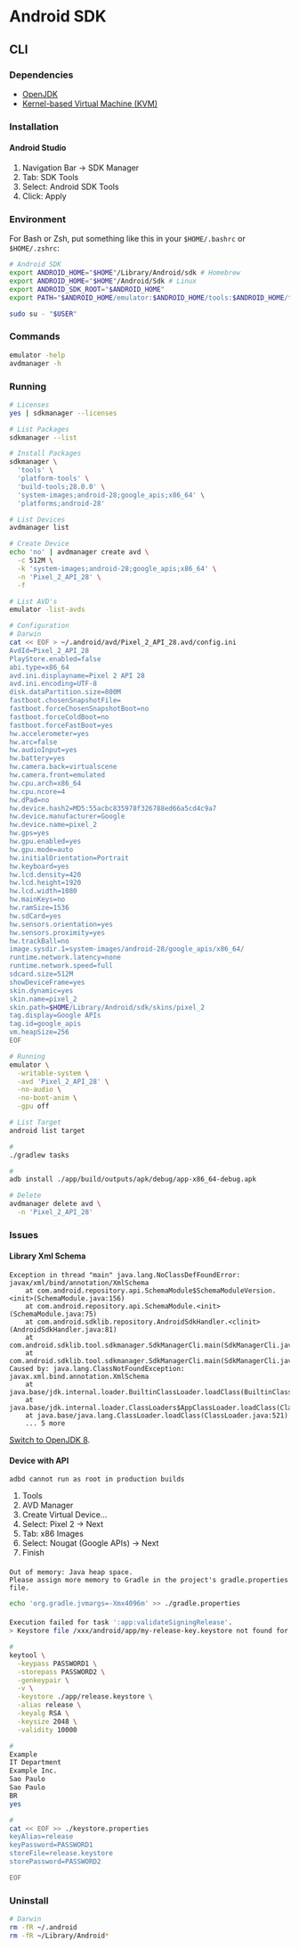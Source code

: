 # Android SDK

## CLI

### Dependencies

- [OpenJDK](/openjdk.md)
- [Kernel-based Virtual Machine (KVM)](/kvm.md)

### Installation

#### Android Studio

1. Navigation Bar -> SDK Manager
2. Tab: SDK Tools
3. Select: Android SDK Tools
4. Click: Apply

### Environment

For Bash or Zsh, put something like this in your `$HOME/.bashrc` or `$HOME/.zshrc`:

```sh
# Android SDK
export ANDROID_HOME="$HOME"/Library/Android/sdk # Homebrew
export ANDROID_HOME="$HOME"/Android/Sdk # Linux
export ANDROID_SDK_ROOT="$ANDROID_HOME"
export PATH="$ANDROID_HOME/emulator:$ANDROID_HOME/tools:$ANDROID_HOME/tools/bin:$ANDROID_HOME/platform-tools:$PATH"
```

```sh
sudo su - "$USER"
```

### Commands

```sh
emulator -help
avdmanager -h
```

### Running

```sh
# Licenses
yes | sdkmanager --licenses

# List Packages
sdkmanager --list

# Install Packages
sdkmanager \
  'tools' \
  'platform-tools' \
  'build-tools;28.0.0' \
  'system-images;android-28;google_apis;x86_64' \
  'platforms;android-28'

# List Devices
avdmanager list

# Create Device
echo 'no' | avdmanager create avd \
  -c 512M \
  -k 'system-images;android-28;google_apis;x86_64' \
  -n 'Pixel_2_API_28' \
  -f

# List AVD's
emulator -list-avds

# Configuration
# Darwin
cat << EOF > ~/.android/avd/Pixel_2_API_28.avd/config.ini
AvdId=Pixel_2_API_28
PlayStore.enabled=false
abi.type=x86_64
avd.ini.displayname=Pixel 2 API 28
avd.ini.encoding=UTF-8
disk.dataPartition.size=800M
fastboot.chosenSnapshotFile=
fastboot.forceChosenSnapshotBoot=no
fastboot.forceColdBoot=no
fastboot.forceFastBoot=yes
hw.accelerometer=yes
hw.arc=false
hw.audioInput=yes
hw.battery=yes
hw.camera.back=virtualscene
hw.camera.front=emulated
hw.cpu.arch=x86_64
hw.cpu.ncore=4
hw.dPad=no
hw.device.hash2=MD5:55acbc835978f326788ed66a5cd4c9a7
hw.device.manufacturer=Google
hw.device.name=pixel_2
hw.gps=yes
hw.gpu.enabled=yes
hw.gpu.mode=auto
hw.initialOrientation=Portrait
hw.keyboard=yes
hw.lcd.density=420
hw.lcd.height=1920
hw.lcd.width=1080
hw.mainKeys=no
hw.ramSize=1536
hw.sdCard=yes
hw.sensors.orientation=yes
hw.sensors.proximity=yes
hw.trackBall=no
image.sysdir.1=system-images/android-28/google_apis/x86_64/
runtime.network.latency=none
runtime.network.speed=full
sdcard.size=512M
showDeviceFrame=yes
skin.dynamic=yes
skin.name=pixel_2
skin.path=$HOME/Library/Android/sdk/skins/pixel_2
tag.display=Google APIs
tag.id=google_apis
vm.heapSize=256
EOF

# Running
emulator \
  -writable-system \
  -avd 'Pixel_2_API_28' \
  -no-audio \
  -no-boot-anim \
  -gpu off
```

```sh
# List Target
android list target

#
./gradlew tasks

#
adb install ./app/build/outputs/apk/debug/app-x86_64-debug.apk
```

```sh
# Delete
avdmanager delete avd \
  -n 'Pixel_2_API_28'
```

### Issues

#### Library Xml Schema

```log
Exception in thread "main" java.lang.NoClassDefFoundError: javax/xml/bind/annotation/XmlSchema
	at com.android.repository.api.SchemaModule$SchemaModuleVersion.<init>(SchemaModule.java:156)
	at com.android.repository.api.SchemaModule.<init>(SchemaModule.java:75)
	at com.android.sdklib.repository.AndroidSdkHandler.<clinit>(AndroidSdkHandler.java:81)
	at com.android.sdklib.tool.sdkmanager.SdkManagerCli.main(SdkManagerCli.java:73)
	at com.android.sdklib.tool.sdkmanager.SdkManagerCli.main(SdkManagerCli.java:48)
Caused by: java.lang.ClassNotFoundException: javax.xml.bind.annotation.XmlSchema
	at java.base/jdk.internal.loader.BuiltinClassLoader.loadClass(BuiltinClassLoader.java:583)
	at java.base/jdk.internal.loader.ClassLoaders$AppClassLoader.loadClass(ClassLoaders.java:178)
	at java.base/java.lang.ClassLoader.loadClass(ClassLoader.java:521)
	... 5 more
```

[Switch to OpenJDK 8](/openjdk.md#environment).

#### Device with API

```log
adbd cannot run as root in production builds
```

1. Tools
2. AVD Manager
3. Create Virtual Device...
4. Select: Pixel 2 -> Next
5. Tab: x86 Images
6. Select: Nougat (Google APIs) -> Next
7. Finish

<!-- ####

```log
adb: failed to install ./app/build/outputs/apk/debug/app-x86_64-debug.apk: Failure [INSTALL_FAILED_TEST_ONLY: installPackageLI]
```

TODO -->

<!-- ####

```log
emulator: ERROR: AdbHostServer.cpp:102: Unable to connect to adb daemon on port: 5037
```

TODO -->

####

```log
Out of memory: Java heap space.
Please assign more memory to Gradle in the project's gradle.properties file.
```

```sh
echo 'org.gradle.jvmargs=-Xmx4096m' >> ./gradle.properties
```

####

```sh
Execution failed for task ':app:validateSigningRelease'.
> Keystore file /xxx/android/app/my-release-key.keystore not found for signing config 'release'.
```

```sh
#
keytool \
  -keypass PASSWORD1 \
  -storepass PASSWORD2 \
  -genkeypair \
  -v \
  -keystore ./app/release.keystore \
  -alias release \
  -keyalg RSA \
  -keysize 2048 \
  -validity 10000

#
Example
IT Department
Example Inc.
Sao Paulo
Sao Paulo
BR
yes

#
cat << EOF >> ./keystore.properties
keyAlias=release
keyPassword=PASSWORD1
storeFile=release.keystore
storePassword=PASSWORD2

EOF
```

### Uninstall

```sh
# Darwin
rm -fR ~/.android
rm -fR ~/Library/Android*
```
